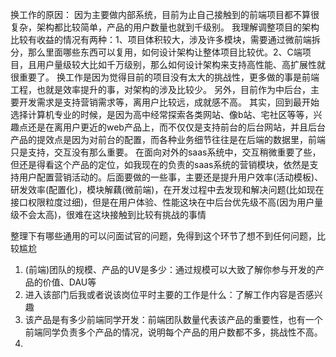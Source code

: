 换工作的原因：
因为主要做内部系统，目前为止自己接触到的前端项目都不算很复杂，架构都比较简单，产品的用户数量也就到千级别。
我理解调整项目的架构比较有收益的情况有两种：1、项目体积较大，涉及许多模块，需要通过微前端拆分，那么里面哪些东西可以复用，如何设计架构让整体项目比较优。2、C端项目，且用户量级较大比如千万级别，那么如何设计架构来支持高性能、高扩展性就很重要了。
换工作是因为觉得目前的项目没有太大的挑战性，更多做的事是前端工程，也就是效率提升的事，对架构的涉及比较少。
另外，目前作为中后台，主要开发需求是支持营销需求等，离用户比较远，成就感不高。
其实，回到最开始选择计算机专业的时候，是因为高中经常探索各类网站、像b站、宅社区等等，兴趣点还是在离用户更近的web产品上，而不仅仅是支持前台的后台网站，并且后台产品的提效点是因为对前台的配置，而各种业务细节往往是在后端的数据里，前端只是支持，交互没有那么重要。
在面向对外的saas系统中，交互稍微重要了些，但还是得看这个产品的定位，如我现在的负责的saas系统的营销模块，依然是支持用户配置营销活动的。后面要做的一些事，主要还是提升用户效率(活动模板)、研发效率(配置化)，模块解藕(微前端)，在开发过程中去发现和解决问题(比如现在接口权限粒度过细)，但是在用户体验、性能这块在中后台优先级不高(因为用户量级不会太高)，很难在这块接触到比较有挑战的事情

整理下有哪些通用的可以问面试官的问题，免得到这个环节了想不到任何问题，比较尴尬
1. (前端)团队的规模、产品的UV是多少：通过规模可以大致了解你参与开发的产品的价值、DAU等
2. 进入该部门后我或者说该岗位平时主要的工作是什么：了解工作内容是否感兴趣
3. 该产品是有多少前端同学开发：前端团队数量代表该产品的重要性，也有一个前端同学负责多个产品的情况，说明每个产品的用户数都不多，挑战性不高。
4. 